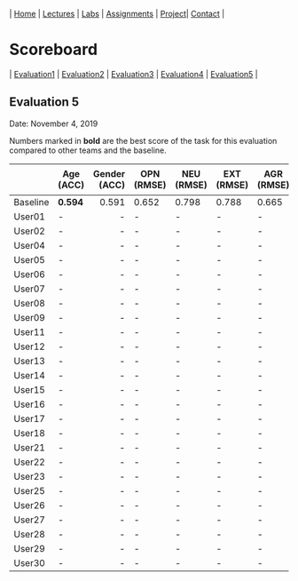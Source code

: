 

| [Home](../index.md) | [Lectures](../lectures.md) | [Labs](../labs.md) | [Assignments](../assignments.md) | [Project](../project.md)| [Contact](../contact.md) |


# Scoreboard

| [Evaluation1](evaluation1.md) | [Evaluation2](evaluation2.md) | [Evaluation3](evaluation3.md) | [Evaluation4](evaluation4.md) | [Evaluation5](evaluation5.md) |

## Evaluation 5

Date: November 4, 2019

Numbers marked in **bold** are the best score of the task for this evaluation compared to other teams and the baseline.


|       | Age (ACC) | Gender (ACC) | OPN (RMSE) | NEU (RMSE) | EXT (RMSE) | AGR (RMSE) | CON (RMSE) | Full Grade |  Rank 🏆|
|-------|--------------|----------:|------------|------------|------------|------------|------------|------------|-------|
| Baseline|**0.594**|0.591|0.652|0.798|0.788|0.665|0.734|-||
| User01 |-|-|-|-|-|-|-|-|
| User02 |-|-|-|-|-|-|-|-|
| User04 |-|-|-|-|-|-|-|-|
| User05 |-|-|-|-|-|-|-|-|
| User06 |-|-|-|-|-|-|-|-|
| User07 |-|-|-|-|-|-|-|-|
| User08 |-|-|-|-|-|-|-|-|
| User09 |-|-|-|-|-|-|-|-|
| User11 |-|-|-|-|-|-|-|-|
| User12 |-|-|-|-|-|-|-|-|
| User13 |-|-|-|-|-|-|-|-|
| User14 |-|-|-|-|-|-|-|-|
| User15 |-|-|-|-|-|-|-|-|
| User16 |-|-|-|-|-|-|-|-|
| User17 |-|-|-|-|-|-|-|-|
| User18 |-|-|-|-|-|-|-|-|
| User21 |-|-|-|-|-|-|-|-|
| User22 |-|-|-|-|-|-|-|-|
| User23 |-|-|-|-|-|-|-|-|
| User25 |-|-|-|-|-|-|-|-|
| User26 |-|-|-|-|-|-|-|-|
| User27 |-|-|-|-|-|-|-|-|
| User28 |-|-|-|-|-|-|-|-|
| User29 |-|-|-|-|-|-|-|-|
| User30 |-|-|-|-|-|-|-|-|
